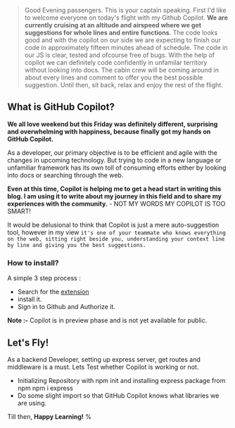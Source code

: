 >Good Evening passengers. This is your captain speaking. First I'd like to welcome everyone on today's flight with my Github Copilot. **We are currently cruising at an altitude and airspeed where we get suggestions for whole lines and entire functions**. The code looks good and with the copilot on our side we are expecting to finish our code in approximately fifteen minutes ahead of schedule. The code in our JS is clear, tested and ofcourse free of bugs. With the help of copilot we can definitely code confidently in unfamilar territory without looking into docs. The cabin crew will be coming around in about every lines and comment to offer you the best possible suggestion. Until then, sit back, relax and enjoy the rest of the flight.

## What is GitHub Copilot?
**We all love weekend but this Friday was definitely different, surprising and overwhelming with happiness, because finally got my hands on GitHub Copilot.**

As a developer, our primary objective is to be efficient and agile with the changes in upcoming technology. But trying to code in a new language or unfamiliar framework has its own toll of consuming efforts either by looking into docs or searching through the web.

**Even at this time, Copilot is helping me to get a head start in writing this blog. I am using it to write about my journey in this field and to share my experiences with the community.** - NOT MY WORDS MY COPILOT IS TOO SMART!

It would be delusional to think that Copilot is just a mere auto-suggestion tool, however in my view `it's one of your teammate who knows everything on the web, sitting right beside you, understanding your context line by line and giving you
the best suggestions.`

### How to install?

A simple 3 step process :

- Search for the [extension](https://marketplace.visualstudio.com/items?itemName=GitHub.copilot)
- install it.
- Sign in to Github and Authorize it.

**Note :-** Copilot is in preview phase and is not yet available for public.

## Let's Fly!

As a backend Developer, setting up express server, get routes and middleware is a must. Lets Test whether Copilot is working or not.

- Initializing Repository with npm init and installing express package from npm npm i express
- Do some slight import so that GitHub Copilot knows what libraries we are using.



Till then, **Happy Learning!** %